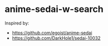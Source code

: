 # anime-sedai-w-search

Inspired by:
- https://github.com/egoist/anime-sedai
- https://github.com/DarkHole1/sedai-10032
